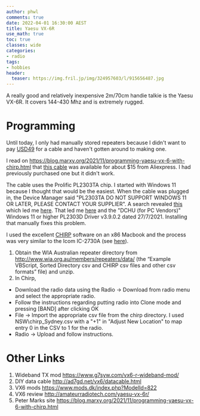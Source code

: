 ```yaml
---
author: phwl
comments: true
date: 2022-04-01 16:30:00 AEST
title: Yaesu VX-6R
use_math: true
toc: true
classes: wide
categories:
- radio
tags:
- hobbies
header:
  teaser: https://img.fril.jp/img/324957603/l/915656487.jpg
---
```


A really good and relatively inexpensive 2m/70cm handie talkie is the Yaesu VX-6R. It covers 144-430 Mhz and is extremely rugged.

# Programming
Until today, I only had manually stored repeaters because I
didn't want to pay [USD49](https://www.rtsystemsinc.com/ADMS-VX6-Programming-Software-and-USB-57B-cable-for-the-Yaesu-VX-6_p_131.html) for a cable
and haven't gotten around to making one. 

I read on 
<https://blog.marxy.org/2021/11/programming-yaesu-vx-6-with-chirp.html>
that [this cable](https://www.aliexpress.com/item/33047585075.html) was available for about $15 from Aliexpress. I had previously purchased one but 
it didn't work. 

The cable uses the Prolific PL2303TA chip. I started with Windows 11 because
I thought that would be the easiest. When the cable was plugged in, the Device
Manager said "PL2303TA DO NOT SUPPORT WINDOWS 11 OR LATER, PLEASE CONTACT YOUR SUPPLIER". A search revealed [this](https://chirp.danplanet.com/issues/9509) which
led me [here](https://techcommunity.microsoft.com/t5/windows-11/pl2303-issues-prolific-usb-to-serial-drivers-win-11/m-p/2966957). That led me [here](http://www.prolific.com.tw/US/ShowProduct.aspx?p_id=225&pcid=41) and the "DCHU (for PC Vendors)" Windows 11 or higher PL2303D Driver v3.9.0.2 dated 27/7/2021. Installing that manually fixes this problem.

I used the excellent [CHIRP](https://chirp.danplanet.com/projects/chirp/wiki/Home)
software on an x86 Macbook and the process was very similar to 
the Icom IC-2730A (see [here](https://phwl.org/2018/how-to-program-australian-repeaters-into-an-icom-ic-2730a-using-chirp/)). 

1. Obtain the WIA Australian repeater directory from <http://www.wia.org.au/members/repeaters/data/> (the “Example VBScript, Sorted Directory csv and CHIRP csv files and other csv formats” file) and unzip.
2. In Chirp, 
 - Download the radio data using the Radio -> Download from radio menu and select the appropriate radio. 
 - Follow the instructions regarding putting radio into Clone mode and 
pressing [BAND] after clicking OK
 - File -> Import the appropriate csv file from the chirp directory. I used NSW\chirp_Sydney.csv with a "+1" in "Adjust New Location" to map entry 0 in the
CSV to 1 for the radio. 
 - Radio -> Upload and follow instructions.

# Other Links
1. Wideband TX mod <https://www.g7syw.com/vx6-r-wideband-mod/>
1. DIY data cable <http://ad7gd.net/vx6/datacable.html>
1. VX6 mods <https://www.mods.dk/index.php?ModelId=822>
1. VX6 review <http://amateurradiotech.com/yaesu-vx-6r/>
1. Peter Marks site <https://blog.marxy.org/2021/11/programming-yaesu-vx-6-with-chirp.html>

